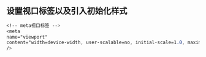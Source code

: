 ## 设置视口标签以及引入初始化样式

```css
<!-- meta视口标签 -->
<meta
name="viewport"
content="width=device-width, user-scalable=no, initial-scale=1.0, maximum-scale=1.0, minimum-scale=1.0"
/>
```

